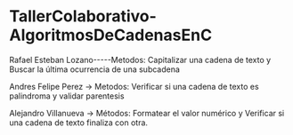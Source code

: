 # TallerColaborativo-AlgoritmosDeCadenasEnC

Rafael Esteban Lozano-----Metodos: Capitalizar una cadena de texto y Buscar la última ocurrencia de una subcadena

Andres Felipe Perez -> Metodos: Verificar si una cadena de texto es palindroma y validar parentesis

Alejandro Villanueva -> Métodos: Formatear el valor numérico y Verificar si una cadena de texto finaliza con otra.
